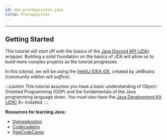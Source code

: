 ```yaml
---
id: doc-prerequisites-java
title: Prerequisites
---
```


---

## Getting Started

This tutorial will start off with the basics of the [Java Discord API (JDA)](https://github.com/DV8FromTheWorld/JDA) wrapper. Building a solid foundation on the basics of JDA will allow us to build more complex projects as the tutorial progresses.

In this tutorial, we will be using the [IntelliJ IDEA IDE](https://www.jetbrains.com/idea/download/), created by JetBrains _(community edition will suffice)_.

:::caution
This tutorial assumes you have a basic understanding of Object-Oriented Programming (OOP) and the fundamentals of the Java programming language down. You must also have the [Java Development Kit (JDK)](https://www.oracle.com/java/technologies/javase/javase-jdk8-downloads.html) 8+ installed.
:::

**Resources for learning Java:**

- [thenewboston](https://www.youtube.com/watch?v=Hl-zzrqQoSE&list=PLFE2CE09D83EE3E28)
- [Codecademy](https://www.codecademy.com/learn/learn-java)
- [freeCodeCamp](https://www.youtube.com/watch?v=grEKMHGYyns)
